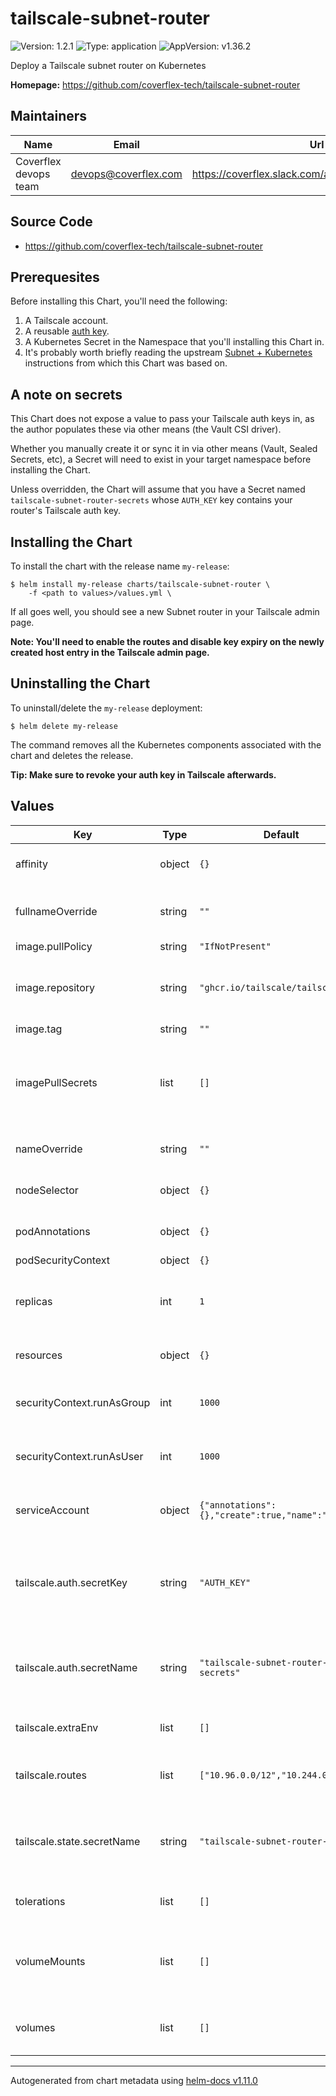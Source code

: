 # tailscale-subnet-router

![Version: 1.2.1](https://img.shields.io/badge/Version-1.2.1-informational?style=flat-square) ![Type: application](https://img.shields.io/badge/Type-application-informational?style=flat-square) ![AppVersion: v1.36.2](https://img.shields.io/badge/AppVersion-v1.36.2-informational?style=flat-square)

Deploy a Tailscale subnet router on Kubernetes

**Homepage:** <https://github.com/coverflex-tech/tailscale-subnet-router>

## Maintainers

| Name | Email | Url |
| ---- | ------ | --- |
| Coverflex devops team | <devops@coverflex.com> | <https://coverflex.slack.com/archives/C04H1FU9XA4> |

## Source Code

* <https://github.com/coverflex-tech/tailscale-subnet-router>

## Prerequesites

Before installing this Chart, you'll need the following:

1. A Tailscale account.
2. A reusable [auth key](https://tailscale.com/kb/1085/auth-keys/).
3. A Kubernetes Secret in the Namespace that you'll installing this Chart in.
4. It's probably worth briefly reading the upstream [Subnet + Kubernetes](https://github.com/tailscale/tailscale/tree/main/docs/k8s#subnet-router) instructions from which this Chart was based on.

## A note on secrets

This Chart does not expose a value to pass your Tailscale auth keys in, as the author populates these via other means (the Vault CSI driver).

Whether you manually create it or sync it in via other means (Vault, Sealed Secrets, etc), a Secret will need to exist in your target namespace before installing the Chart.

Unless overridden, the Chart will assume that you have a Secret named `tailscale-subnet-router-secrets` whose `AUTH_KEY` key contains your router's Tailscale auth key.

## Installing the Chart

To install the chart with the release name `my-release`:

```console
$ helm install my-release charts/tailscale-subnet-router \
    -f <path to values>/values.yml \
```

If all goes well, you should see a new Subnet router in your Tailscale admin page.

**Note: You'll need to enable the routes and disable key expiry on the newly created host entry in the Tailscale admin page.**

## Uninstalling the Chart

To uninstall/delete the `my-release` deployment:

```console
$ helm delete my-release
```

The command removes all the Kubernetes components associated with the chart and deletes the release.

**Tip: Make sure to revoke your auth key in Tailscale afterwards.**

## Values

| Key | Type | Default | Description |
|-----|------|---------|-------------|
| affinity | object | `{}` | [Affinity](https://kubernetes.io/docs/concepts/configuration/assign-pod-node/#affinity-and-anti-affinity) for pod assignment |
| fullnameOverride | string | `""` | Optional override for app fullname |
| image.pullPolicy | string | `"IfNotPresent"` |  |
| image.repository | string | `"ghcr.io/tailscale/tailscale"` | **Build your own image and override this!** |
| image.tag | string | `""` |  |
| imagePullSecrets | list | `[]` | List the secrets containing the Docker creds for images in this Chart |
| nameOverride | string | `""` | Optional override for app name |
| nodeSelector | object | `{}` | Node labels for [pod assignment](https://kubernetes.io/docs/user-guide/node-selection/) |
| podAnnotations | object | `{}` | Additional annotations for the pods |
| podSecurityContext | object | `{}` |  |
| replicas | int | `1` | Do not change! Only `1` is currently supported. |
| resources | object | `{}` | Resources to allocate to the pods |
| securityContext.runAsGroup | int | `1000` | The GID of the user to run the router as |
| securityContext.runAsUser | int | `1000` | The UID of the user to run the router as |
| serviceAccount | object | `{"annotations":{},"create":true,"name":""}` | The service account to create or attach |
| tailscale.auth.secretKey | string | `"AUTH_KEY"` | The key within the above Secret that contains a Tailscale auth key |
| tailscale.auth.secretName | string | `"tailscale-subnet-router-secrets"` | The name of the secret containing a Tailscale auth key |
| tailscale.extraEnv | list | `[]` | Additional environment values |
| tailscale.routes | list | `["10.96.0.0/12","10.244.0.0/16"]` | Routes for the subnet router to publish |
| tailscale.state.secretName | string | `"tailscale-subnet-router-state"` | The secret that the subnet router will store its state in |
| tolerations | list | `[]` | [Tolerations](https://kubernetes.io/docs/concepts/configuration/taint-and-toleration/) for pod assignment |
| volumeMounts | list | `[]` | Additional volumes to add to mount to the primary container |
| volumes | list | `[]` | Additional volumes to add to the pod |

----------------------------------------------
Autogenerated from chart metadata using [helm-docs v1.11.0](https://github.com/norwoodj/helm-docs/releases/v1.11.0)
